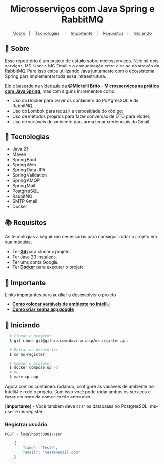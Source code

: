 <h1 align="center">
  Microsserviços com Java Spring e RabbitMQ
</h1>


<p align="center">
  <a href="#page_with_curl-sobre">Sobre</a>&nbsp;&nbsp;&nbsp;|&nbsp;&nbsp;&nbsp;
  <a href="#hammer-tecnologias">Tecnologias</a>
  &nbsp;&nbsp;&nbsp;|&nbsp;&nbsp;&nbsp;
  <a href="#rotating_light-importante">Importante</a>&nbsp;&nbsp;&nbsp;|&nbsp;&nbsp;&nbsp;
  <a href="#books-requisitos">Requisitos</a>&nbsp;&nbsp;&nbsp;|&nbsp;&nbsp;&nbsp;
  <a href="#rocket-iniciando">Iniciando</a>
</p>

## :page_with_curl: Sobre
Esse repositório é um projeto de estudo sobre microsserviços. Nele há dois serviços, MS-User e MS-Email e a comunicação entre eles se dá através do RabbitMQ.  Para isso estou utilizando Java juntamente com o ecossistema Spring para implementar toda essa infraestrutura.

Ele é baseado na vídeoaula da [**@Michelli Brito**](https://github.com/MichelliBrito) - [**Microsserviços na prática com Java Spring**](https://www.youtube.com/watch?v=ZnECi2gatMs&t=1885s&ab_channel=MichelliBrito), mas com alguns incrementos como:
- Uso do Docker para servir os containers do PostgresSQL e do RabbitMQ;
- Uso do Lombok para reduzir a verbosidade do código;
- Uso de métodos próprios para fazer conversão de DTO para Model;
- Uso de variáveis de ambiente para armazenar credenciais do Gmail.

## :hammer: Tecnologias

- Java 23
- Maven
- Spring Boot
- Spring Web
- Spring Data JPA
- Spring Validation
- Spring AMQP
- Spring Mail
- PostgresSQL
- RabbitMQ
- SMTP Gmail
- Docker

## :books: Requisitos

As tecnologias a seguir são necessárias para conseguir rodar o projeto em sua máquina.

- Ter [**Git**](https://git-scm.com/) para clonar o projeto.
- Ter Java 23 instalado.
- Ter uma conta Google.
- Ter [**Docker**](https://www.docker.com/get-started/) para executar o projeto.

## :rotating_light: Importante

Links importantes para auxiliar a desenvolver o projeto

- [**Como colocar variáveis de ambiente no IntelliJ**](https://youtu.be/GyaE1-vbjf4?si=qTk4D91uwXceu75P&t=204)
- [**Como criar senha app google**](https://support.google.com/accounts/answer/185833)

## :rocket: Iniciando
``` bash
  # Clonar o projeto:
  $ git clone git@github.com:davifariasp/ms-register.git

  # Entrar no diretório:
  $ cd ms-register

  # Compor o projeto:
  $ docker compose up -d
  # ou
  $ make up-app
```

Agora com os containers rodando, configure as variáveis de ambiente no IntelliJ e rode o projeto. Com isso você pode rodar ambos os serviços e fazer um teste de comunicação entre eles.

[**Importante**] - Você também deve criar os databases no PostgresSQL: ms-user e ms-register.

### Registrar usuário
`POST - localhost:8081/user`

``` bash
    {
        "name": "Teste",
        "email": "teste@email.com"
    }
```
